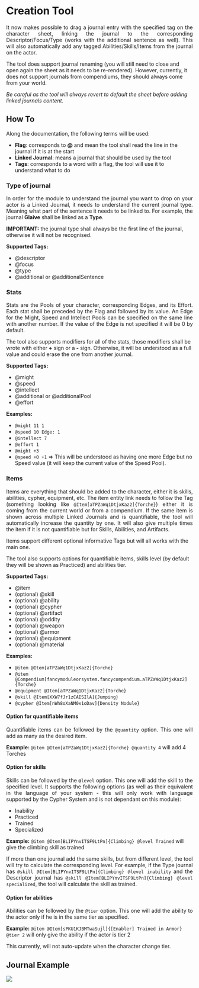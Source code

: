 # Creation Tool

<p align="justify">
It now makes possible to drag a journal entry with the specified tag on the character sheet, linking the journal to the corresponding Descriptor/Focus/Type (works with the additional sentence as well). This will also automatically add any tagged Abilities/Skills/Items from the journal on the actor.

The tool does support journal renaming (you will still need to close and open again the sheet as it needs to be re-rendered). However, currently, it does not support journals from compendiums, they should always come from your world.

<i>Be careful as the tool will always revert to default the sheet before adding linked journals content.</i>
</p>

## How To

Along the documentation, the following terms will be used:

- **Flag**: corresponds to **@** and mean the tool shall read the line in the journal if it is at the start
- **Linked Journal**: means a journal that should be used by the tool
- **Tags**: corresponds to a word with a flag, the tool will use it to understand what to do

### Type of journal

<p align="justify">
In order for the module to understand the journal you want to drop on your actor is a Linked Journal, it needs to understand the current journal type. Meaning what part of the sentence it needs to be linked to. For example, the journal <b>Glaive</b> shall be linked as a <b>Type</b>.

<b> IMPORTANT:</b> the journal type shall always be the first line of the journal, otherwise it will not be recognised.
</p>

**Supported Tags:**

- @descriptor
- @focus
- @type
- @additional or @additionalSentence

### Stats

<p align="justify">
Stats are the Pools of your character, corresponding Edges, and its Effort. Each stat shall be preceded by the Flag and followed by its value. An Edge for the Might, Speed and Intellect Pools can be specified on the same line with another number. If the value of the Edge is not specified it will be 0 by default.

The tool also supports modifiers for all of the stats, those modifiers shall be wrote with either <b>+</b> sign or a <b>-</b> sign. Otherwise, it will be understood as a full value and could erase the one from another journal.
</p>

**Supported Tags:**

- @might
- @speed
- @intellect
- @additional or @additionalPool
- @effort

**Examples:**

- `@might 11 1`
- `@speed 10 Edge: 1`
- `@intellect 7`
- `@effort 1`
- `@might +3`
- `@speed +0 +1` => This will be understood as having one more Edge but no Speed value (it will keep the current value of the Speed Pool).

### Items

<p align="justify">
Items are everything that should be added to the character, either it is skills, abilities, cypher, equipment, etc. The item entity link needs to follow the Tag (something looking like <code>@Item[aTPZaWq1DtjxKaz2]{Torche}</code>) either it is coming from the current world or from a compendium. If the same item is shown across multiple Linked Journals and is quantifiable, the tool will automatically increase the quantity by one. It will also give multiple times the item if it is not quantifiable but for Skills, Abilities, and Artifacts.

Items support different optional informative Tags but will all works with the main one.

The tool also supports options for quantifiable items, skills level (by default they will be shown as Practiced) and abilities tier.
</p>

**Supported Tags:**

- @item
- (optional) @skill
- (optional) @ability
- (optional) @cypher
- (optional) @artifact
- (optional) @oddity
- (optional) @weapon
- (optional) @armor
- (optional) @equipment
- (optional) @material

**Examples:**

- `@item @Item[aTPZaWq1DtjxKaz2]{Torche}`
- `@item @Compendium[fancymoduleorsystem.fancycompendium.aTPZaWq1DtjxKaz2]{Torche}`
- `@equipment @Item[aTPZaWq1DtjxKaz2]{Torche}`
- `@skill @Item[XXW7fJr1zCAESIlA]{Jumping}`
- `@cypher @Item[nWh8oXaNM0x1oDav]{Density Nodule}`

#### Option for quantifiable items

<p align="justify">
Quantifiable items can be followed by the <code>@quantity</code> option. This one will add as many as the desired item.
</p>

**Example:** `@item @Item[aTPZaWq1DtjxKaz2]{Torche} @quantity 4` will add 4 Torches

#### Option for skills

<p align="justify">
Skills can be followed by the <code>@level</code> option. This one will add the skill to the specified level. It supports the following options (as well as their equivalent in the language of your system - this will only work with language supported by the Cypher System and is not dependant on this module):
</p>

- Inability
- Practiced
- Trained
- Specialized

**Example:** `@item @Item[BLIPYnvITSF9LtPn]{Climbing} @level Trained` will give the climbing skill as trained

<p align="justify">
If more than one journal add the same skills, but from different level, the tool will try to calculate the corresponding level. For example, if the Type journal has <code>@skill @Item[BLIPYnvITSF9LtPn]{Climbing} @level inability</code> and the Descriptor journal has <code>@skill @Item[BLIPYnvITSF9LtPn]{Climbing} @level specialized</code>, the tool will calculate the skill as trained.
</p>

#### Option for abilities

<p align="justify">
Abilities can be followed by the <code>@tier</code> option. This one will add the ability to the actor only if he is in the same tier as specified.
</p>

**Example:** `@item @Item[sPKU1KJBMTwaSujl]{[Enabler] Trained in Armor} @tier 2` will only give the ability if the actor is tier 2

<p align="justify">
This currently, will not auto-update when the character change tier.
</p>

## Journal Example

![](https://raw.githubusercontent.com/farling42/nice-cypher-add-ons/master/screenshots/creation_tool_example.png)
